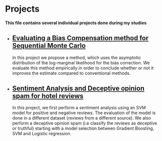 # Projects

#### This file contains several individual projects done during my studies

* ## [Evaluating a Bias Compensation method for Sequential Monte Carlo](https://github.com/stasinak/Projects/tree/master/Sequential%20Monte%20Carlo)

    In this project we propose a method, which uses the asymptotic distribution of the log-marginal likelihood for the bias correction. We
evaluate this method empirically in order to conclude whether or not it improves the estimate compared to conventional methods.

* ## [Sentiment Analysis and Deceptive opinion spam for hotel reviews](https://github.com/stasinak/Projects/tree/master/Text%20Mining%20Project)
  
    In this project, we first perform a sentiment analysis using an SVM model for positive and negative reviews. The evaluation
of the model is done in a different dataset (reviews from a different source). We also perform a deceptive opinion spam (i.e classify the reviews as deceptive or truthful) starting with a model selection between Gradient Boosting, SVM and Logistic regression.
  
